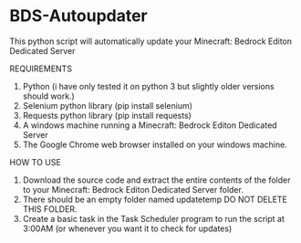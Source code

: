 # BDS-Autoupdater
This python script will automatically update your Minecraft: Bedrock Editon Dedicated Server


REQUIREMENTS
1. Python (i have only tested it on python 3 but slightly older versions should work.)
2. Selenium python library (pip install selenium)
3. Requests python library (pip install requests)
4. A windows machine running a Minecraft: Bedrock Editon Dedicated Server
5. The Google Chrome web browser installed on your windows machine.

HOW TO USE
1. Download the source code and extract the entire contents of the folder to your Minecraft: Bedrock Editon Dedicated Server folder.
2. There should be an empty folder named updatetemp DO NOT DELETE THIS FOLDER.
3. Create a basic task in the Task Scheduler program to run the script at 3:00AM (or whenever you want it to check for updates)
